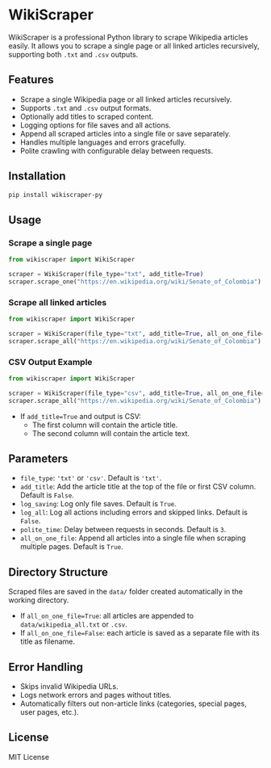 # WikiScraper

WikiScraper is a professional Python library to scrape Wikipedia articles easily. It allows you to scrape a single page or all linked articles recursively, supporting both `.txt` and `.csv` outputs.

## Features

- Scrape a single Wikipedia page or all linked articles recursively.
- Supports `.txt` and `.csv` output formats.
- Optionally add titles to scraped content.
- Logging options for file saves and all actions.
- Append all scraped articles into a single file or save separately.
- Handles multiple languages and errors gracefully.
- Polite crawling with configurable delay between requests.

## Installation

```bash
pip install wikiscraper-py
```

## Usage

### Scrape a single page

```python
from wikiscraper import WikiScraper

scraper = WikiScraper(file_type="txt", add_title=True)
scraper.scrape_one("https://en.wikipedia.org/wiki/Senate_of_Colombia")
```

### Scrape all linked articles

```python
from wikiscraper import WikiScraper

scraper = WikiScraper(file_type="txt", add_title=True, all_on_one_file=True, polite_time=2)
scraper.scrape_all("https://en.wikipedia.org/wiki/Senate_of_Colombia")
```

### CSV Output Example

```python
from wikiscraper import WikiScraper

scraper = WikiScraper(file_type="csv", add_title=True, all_on_one_file=True)
scraper.scrape_all("https://en.wikipedia.org/wiki/Senate_of_Colombia")
```

- If `add_title=True` and output is CSV:
  - The first column will contain the article title.
  - The second column will contain the article text.

## Parameters

- `file_type`: `'txt'` or `'csv'`. Default is `'txt'`.
- `add_title`: Add the article title at the top of the file or first CSV column. Default is `False`.
- `log_saving`: Log only file saves. Default is `True`.
- `log_all`: Log all actions including errors and skipped links. Default is `False`.
- `polite_time`: Delay between requests in seconds. Default is `3`.
- `all_on_one_file`: Append all articles into a single file when scraping multiple pages. Default is `True`.

## Directory Structure

Scraped files are saved in the `data/` folder created automatically in the working directory.

- If `all_on_one_file=True`: all articles are appended to `data/wikipedia_all.txt` or `.csv`.
- If `all_on_one_file=False`: each article is saved as a separate file with its title as filename.

## Error Handling

- Skips invalid Wikipedia URLs.
- Logs network errors and pages without titles.
- Automatically filters out non-article links (categories, special pages, user pages, etc.).

## License

MIT License

